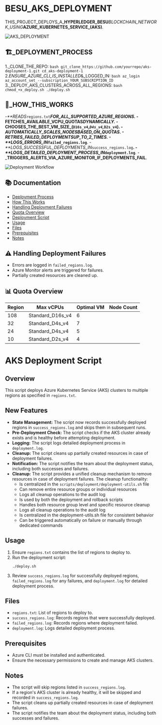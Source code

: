 # BESU_AKS_DEPLOYMENT

THIS_PROJECT_DEPLOYS_A_**HYPERLEDGER_BESU**_BLOCKCHAIN_NETWORK_USING_**AZURE_KUBERNETES_SERVICE_(AKS)**.

![AKS_DEPLOYMENT](docs/images/aks_deployment.png)

## 🏗️_**DEPLOYMENT_PROCESS**
1._CLONE_THE_REPO:
    ```bash
    git_clone_https://github.com/yourrepo/aks-deployment-1.git
    cd_aks-deployment-1
    ```
2._ENSURE_AZURE_CLI_IS_INSTALLED_&_LOGGED_IN:
    ```bash
    az_login
    az_account_set_--subscription_YOUR_SUBSCRIPTION_ID
    ```
3._DEPLOY_AKS_CLUSTERS_ACROSS_ALL_REGIONS:
    ```bash
    chmod_+x_deploy.sh
    ./deploy.sh
    ```

## 📌_**HOW_THIS_WORKS**
-_**READS_`regions.txt`**_FOR_ALL_SUPPORTED_AZURE_REGIONS.
-_**FETCHES_AVAILABLE_VCPU_QUOTAS**_DYNAMICALLY.
-_**CHOOSES_THE_BEST_VM_SIZE_(`D16s_v4`,_`D4s_v4`,_`D2s_v4`)**.
-_**AUTOMATICALLY_SCALES_NODES**_BASED_ON_QUOTAS.
-_**RETRIES_FAILED_DEPLOYMENTS**_UP_TO_2_TIMES.
-_**LOGS_ERRORS_IN_`failed_regions.log`**.
-_**LOGS_SUCCESSFUL_DEPLOYMENTS_IN_`success_regions.log`**.
-_**LOGS_DETAILED_DEPLOYMENT_PROCESS_IN_`deployment.log`**.
-_**TRIGGERS_ALERTS_VIA_AZURE_MONITOR_IF_DEPLOYMENTS_FAIL**.

![Deployment Workflow](docs/images/deployment_workflow.png)

## 📚 **Documentation**
- [Deployment Process](docs/deployment_process.md)
- [How This Works](docs/how_this_works.md)
- [Handling Deployment Failures](docs/handling_deployment_failures.md)
- [Quota Overview](docs/quota_overview.md)
- [Deployment Script](docs/deployment_script.md)
- [Usage](docs/usage.md)
- [Files](docs/files.md)
- [Prerequisites](docs/prerequisites.md)
- [Notes](docs/notes.md)

## ⚠️ **Handling Deployment Failures**
- Errors are logged in `failed_regions.log`.
- Azure Monitor alerts are triggered for failures.
- Partially created resources are cleaned up.

## 📊 **Quota Overview**
| **Region** | **Max vCPUs**    | **Optimal VM** | **Node Count** |
|------------|------------------|----------------|----------------|
| 108        | Standard_D16s_v4 | 6              |
| 32         | Standard_D4s_v4  | 7              |
| 24         | Standard_D4s_v4  | 5              |
| 10         | Standard_D2s_v4  | 4              |

# AKS Deployment Script

## Overview
This script deploys Azure Kubernetes Service (AKS) clusters to multiple regions as specified in `regions.txt`.

## New Features
- **State Management:** The script now records successfully deployed regions in `success_regions.log` and skips them in subsequent runs.
- **Pre-Deployment Check:** The script checks if the AKS cluster already exists and is healthy before attempting deployment.
- **Logging:** The script logs detailed deployment process in `deployment.log`.
- **Cleanup:** The script cleans up partially created resources in case of deployment failures.
- **Notification:** The script notifies the team about the deployment status, including both successes and failures.
- **Cleanup:** The script provides a unified cleanup mechanism to remove resources in case of deployment failures. The cleanup functionality:
  - Is centralized in the `scripts/deployment/deployment-utils.sh` file
  - Can remove entire resource groups or individual resources
  - Logs all cleanup operations to the audit log
  - Is used by both the deployment and rollback scripts
  - Handles both resource group level and specific resource cleanup
  - Logs all cleanup operations to the audit log
  - Is centralized in the deployment-utils.sh file for consistent behavior
  - Can be triggered automatically on failure or manually through dedicated commands

## Usage
1. Ensure `regions.txt` contains the list of regions to deploy to.
2. Run the deployment script:
    ```bash
    ./deploy.sh
    ```
3. Review `success_regions.log` for successfully deployed regions, `failed_regions.log` for any failures, and `deployment.log` for detailed deployment process.

## Files
- `regions.txt`: List of regions to deploy to.
- `success_regions.log`: Records regions that were successfully deployed.
- `failed_regions.log`: Records regions where deployment failed.
- `deployment.log`: Logs detailed deployment process.

## Prerequisites
- Azure CLI must be installed and authenticated.
- Ensure the necessary permissions to create and manage AKS clusters.

## Notes
- The script will skip regions listed in `success_regions.log`.
- If a region's AKS cluster is already healthy, it will be skipped and recorded in `success_regions.log`.
- The script cleans up partially created resources in case of deployment failures.
- The script notifies the team about the deployment status, including both successes and failures.

